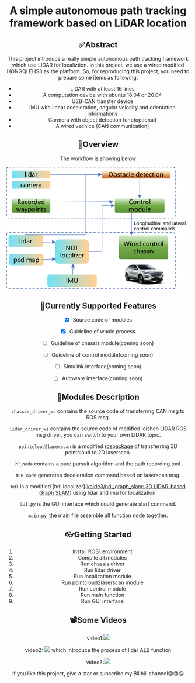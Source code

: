 <div align="center">
<h1>A simple autonomous path tracking framework based on LiDAR location</h1>




## ✅Abstract

This project introduce a really simple autonomous path tracking framework which use LIDAR for localiztion. In this project, we use a wired modified HONGQI EHS3 as the platform. So, for reproducing this project, you need to prepare some items as following:

- LIDAR with at least 16 lines
- A computation device with ubuntu 18.04 or 20.04
- USB-CAN transfer device
- IMU with linear acceleration, angular velocity and orientation informations
- Carmera with object detection func(optional)
- A wired vechice (CAN communication)



## 🚗Overview

The workflow is showing below

![](imgs/framework.png)



## 🚀Currently Supported Features

- [x] Source code of modules
- [x] Guideline of whole process
- [ ] Guideline of chassis module(coming soon)
- [ ] Guideline of control module(coming soon)
- [ ] Simulink interface(coming soon)
- [ ] Autoware interface(coming soon)



## 📃Modules Description

`chassis_driver_ws` contains the source code of transferring CAN msg to ROS msg.

`lidar_driver_ws` contains the source code of modified leishen LIDAR ROS msg driver, you can switch to your own LIDAR topic.

`pointcloud2laserscan` is a modified [rospackage](https://github.com/ros-perception/pointcloud_to_laserscan) of transferring 3D pointcloud to 2D laserscan.

`PP_node` contains a pure pursuit algorithm and the path recording tool.

`AEB_node` generates deceleration command based on laserscan msg.

`hdl` is a modified [hdl localizer]([koide3/hdl_graph_slam: 3D LIDAR-based Graph SLAM](https://github.com/koide3/hdl_graph_slam)) using lidar and imu for localization.

`GUI.py` is the GUI interface which could generate start command.

`main.py `the main file assemble all function node together.



## 👓Getting Started

1. Install ROS1 environment
2. Compile all modules
3. Run chassis driver
4. Run lidar driver
5. Run localization module
6. Run pointcloud2laserscan module
7. Run control module
8. Run main function
9. Run GUI interface



## 📽️Some Videos
<div>video1:<a href="https://www.bilibili.com/video/BV1DveJenETf/?spm_id_from=333.1387.homepage.video_card.click&vd_source=819e867e1befe03121afc7bb3fad1f2e"><img src="https://www.bilibili.com/favicon.ico"></a>

video2: <a href="https://www.bilibili.com/video/BV1rBHye3Eb2/?spm_id_from=333.1387.homepage.video_card.click"><img src="https://www.bilibili.com/favicon.ico"></a> which introduce the process of lidar AEB function

video3:<a href="https://www.bilibili.com/video/BV1X854zmEYG/?spm_id_from=333.1387.homepage.video_card.click"><img src="https://www.bilibili.com/favicon.ico"></a>

</div>

If you like this project, give a star or subscribe my Bilibili channel😘😘😘

